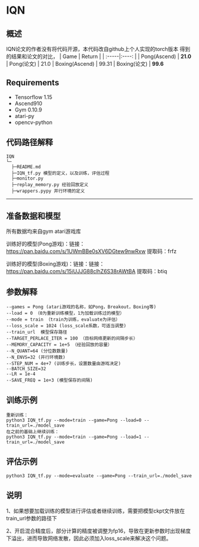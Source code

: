 # IQN
## 概述
IQN论文的作者没有将代码开源，本代码改自github上个人实现的torch版本
得到的结果和论文的对比，
| Game | Return |
| :-----|:----: |
| Pong(Ascend) | **21.0**
| Pong(论文) | 21.0 
| Boxing(Ascend) | 99.31 
| Boxing(论文) | **99.6** 

## Requirements
- Tensorflow 1.15
- Ascend910
- Gym 0.10.9
- atari-py
- opencv-python

## 代码路径解释

```shell
IQN
└─ 
  ├─README.md
  ├─IQN_tf.py 模型的定义，以及训练，评估过程
  ├─monitor.py 
  ├─replay_memory.py 经验回放定义 
  ├─wrappers.pypy 并行环境的定义
```
---

## 准备数据和模型
所有数据均来自gym atari游戏库  

训练好的模型(Pong游戏)：链接：https://pan.baidu.com/s/1UWmBBe0sXV6DGtew9nwRxw 
提取码：frfz 

训练好的模型(Boxing游戏)：链接：链接：https://pan.baidu.com/s/15iUJJG88clhZ6S38rAWtBA 
提取码：btiq 



## 参数解释 
	--games = Pong (atari游戏的名称，如Pong，Breakout，Boxing等) 
	--load = 0 （0为重新训练模型，1为加载训练过的模型）
	--mode = train （train为训练，evaluate为评估）
	--loss_scale = 1024 (loss_scale系数，可适当调整)
	--train_url  模型保存路径
	--TARGET_PERLACE_ITER = 100 （目标网络更新的间隔步长）
	--MEMORY_CAPACITY = 1e+5 （经验回放的容量）
	--N_QUANT=64 (分位数数量)
	--N_ENVS=32 (并行环境数)
	--STEP_NUM = 4e+7 (训练步长，设置数量由游戏决定)
	--BATCH_SIZE=32
	--LR = 1e-4                             
	--SAVE_FREQ = 1e+3 (模型保存的间隔)

## 训练示例
	重新训练：
	python3 IQN_tf.py --mode=train --game=Pong --load=0 --train_url=./model_save
	在之前的基础上继续训练：
	python3 IQN_tf.py --mode=train --game=Pong --load=1 --train_url=./model_save 

## 评估示例
	python3 IQN_tf.py --mode=evaluate --game=Pong --train_url=./model_save

## 说明
1、如果想要加载训练的模型进行评估或者继续训练，需要把模型ckpt文件放在train_url参数的路径下

2、开启混合精度后，部分计算的精度被调整为fp16，导致在更新参数时出现梯度下溢出，进而导致网络发散，因此必须加入loss_scale来解决这个问题。